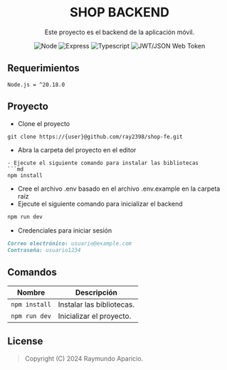 <h1 align="center">SHOP BACKEND</h1>
<p align="center">
    Este proyecto es el backend de la aplicación móvil.
</p>

<!-- [START BADGES] -->
<!-- Please keep comment here to allow auto update -->
<p align="center">
  <img src="https://img.shields.io/badge/node.js-6DA55F?style=for-the-badge&logo=node.js&logoColor=white" alt="Node"/>
  <img src="https://img.shields.io/badge/express.js-%23404d59.svg?style=for-the-badge&logo=express&logoColor=%2361DAFB" alt="Express"/>
  <img src="https://img.shields.io/badge/typescript-%23007ACC.svg?style=for-the-badge&logo=typescript&logoColor=white" alt="Typescript"/>
  <img src="https://img.shields.io/badge/JWT-black?style=for-the-badge&logo=JSON%20web%20tokens" alt="JWT/JSON Web Token"/>
</p>
<!-- [END BADGES] -->

## Requerimientos

```
Node.js = ^20.18.0
```

## Proyecto
- Clone el proyecto
```md
git clone https://{user}@github.com/ray2398/shop-fe.git
```
- Abra la carpeta del proyecto en el editor
```
- Ejecute el siguiente comando para instalar las bibliotecas
```md
npm install
```
- Cree el archivo .env basado en el archivo .env.example en la carpeta raíz
- Ejecute el siguiente comando para inicializar el backend
```md
npm run dev
```
- Credenciales para iniciar sesión
```md
Correo electrónico: usuario@example.com
Contraseña: usuario1234
```

## Comandos

| Nombre             | Descripción                                           |
|--------------------|-------------------------------------------------------|
| `npm install`      | Instalar las bibliotecas.                             |
| `npm run dev`      | Inicializar el proyecto.                              |

## License

> Copyright (C) 2024 Raymundo Aparicio. 
